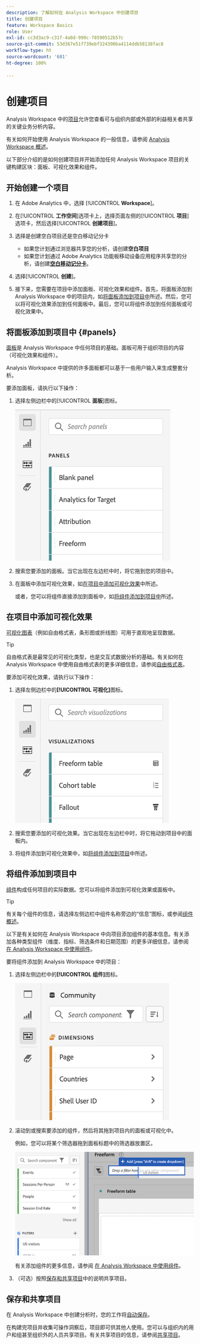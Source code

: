 ```yaml
---
description: 了解如何在 Analysis Workspace 中创建项目
title: 创建项目
feature: Workspace Basics
role: User
exl-id: cc3d3ac9-c31f-4a8d-999c-78590512b57c
source-git-commit: 53d367e51f739ebf324390ba4114ddb58138fac8
workflow-type: ht
source-wordcount: '681'
ht-degree: 100%

---
```


# 创建项目

Analysis Workspace 中的[项目](/help/analysis-workspace/build-workspace-project/freeform-overview.md)允许您查看可与组织内部或外部的利益相关者共享的关键业务分析内容。

有关如何开始使用 Analysis Workspace 的一般信息，请参阅 [Analysis Workspace 概述](/help/analysis-workspace/home.md)。

以下部分介绍的是如何创建项目并开始添加任何 Analysis Workspace 项目的关键构建区块：面板、可视化效果和组件。

## 开始创建一个项目

1. 在 Adobe Analytics 中，选择 [!UICONTROL **Workspace**]。

1. 在&#x200B;[!UICONTROL **工作空间**]&#x200B;选项卡上，选择页面左侧的&#x200B;[!UICONTROL **项目**]&#x200B;选项卡，然后选择&#x200B;[!UICONTROL **创建项目**]。

1. 选择是创建空白项目还是空白移动记分卡

   * 如果您计划通过浏览器共享您的分析，请创建&#x200B;**空白项目**
   * 如果您计划通过 Adobe Analytics 功能板移动设备应用程序共享您的分析，请创建&#x200B;[**空白移动记分卡**](/help/mobile-app/curator.md)。

1. 选择&#x200B;[!UICONTROL **创建**]。

1. 接下来，您需要在项目中添加面板、可视化效果和组件。首先，将面板添加到 Analysis Workspace 中的项目内，如[将面板添加到项目中](#add-panels-to-the-project)所述。然后，您可以将可视化效果添加到任何面板中。最后，您可以将组件添加到任何面板或可视化效果中。

## 将面板添加到项目中 {#panels}

[面板](/help/analysis-workspace/c-panels/panels.md)是 Analysis Workspace 中任何项目的基础。面板可用于组织项目的内容（可视化效果和组件）。

Analysis Workspace 中提供的许多面板都可以基于一些用户输入来生成整套分析。

要添加面板，请执行以下操作：

1. 选择左侧边栏中的&#x200B;[!UICONTROL **面板**]&#x200B;图标。

   ![选择“面板”图标和可用面板列表。](assets/build-panels.png)

1. 搜索您要添加的面板。当它出现在左边栏中时，将它拖到您的项目中。

1. 在面板中添加可视化效果，如[在项目中添加可视化效果](#add-visualizations-to-the-project)中所述。

   或者，您可以将组件直接添加到面板中，如[将组件添加到项目中](#add-components-to-the-project)所述。

## 在项目中添加可视化效果

[可视化图表](/help/analysis-workspace/visualizations/freeform-analysis-visualizations.md)（例如自由格式表，条形图或折线图）可用于直观地呈现数据。

>[!TIP]
>
>自由格式表是最常见的可视化类型，也是交互式数据分析的基础。有关如何在 Analysis Workspace 中使用自由格式表的更多详细信息，请参阅[自由格式表](/help/analysis-workspace/visualizations/freeform-table/freeform-table.md)。

要添加可视化效果，请执行以下操作：

1. 选择左侧边栏中的&#x200B;**[!UICONTROL 可视化]**&#x200B;图标。

   ![选定的可视化图标和可用的可视化效果列表。](assets/build-visualizations.png)

1. 搜索您要添加的可视化效果。当它出现在左边栏中时，将它拖动到项目中的面板内。

1. 将组件添加到可视化效果中，如[将组件添加到项目](#add-components-to-the-project)中所述。

## 将组件添加到项目中

[组件](/help/components/overview.md)构成任何项目的实际数据。您可以将组件添加到可视化效果或面板中。

>[!TIP]
>
>有关每个组件的信息，请选择左侧边栏中组件名称旁边的“信息”图标，或参阅[组件概述](/help/components/overview.md)。

以下是有关如何在 Analysis Workspace 中向项目添加组件的基本信息。有关添加各种类型组件（维度、指标、筛选条件和日期范围）的更多详细信息，请参阅 [在 Analysis Workspace 中使用组件](/help/components/use-components-in-workspace.md)。

要将组件添加到 Analysis Workspace 中的项目：

1. 选择左侧边栏中的&#x200B;**[!UICONTROL 组件]**&#x200B;图标。

   ![选定的“组件”图标和可用的维度列表。](assets/build-components.png)

1. 滚动到或搜索要添加的组件，然后将其拖到项目内的面板或可视化中。

   例如，您可以将某个筛选器拖到面板标题中的筛选器放置区。

   ![将筛选器放入拖放区](assets/filter-dropzone.png)

   有关添加组件的更多信息，请参阅 [在 Analysis Workspace 中使用组件](/help/components/use-components-in-workspace.md)。

1. （可选）按照[保存和共享项目](#save-and-share-the-project)中的说明共享项目。

## 保存和共享项目

在 Analysis Workspace 中创建分析时，您的工作将[自动保存](/help/analysis-workspace/build-workspace-project/save-projects.md)。

在构建完项目并收集可操作洞察后，项目即可供其他人使用。您可以与组织内的用户和组甚至组织外的人员共享项目。有关共享项目的信息，请参阅[共享项目](/help/analysis-workspace/curate-share/share-projects.md)。

